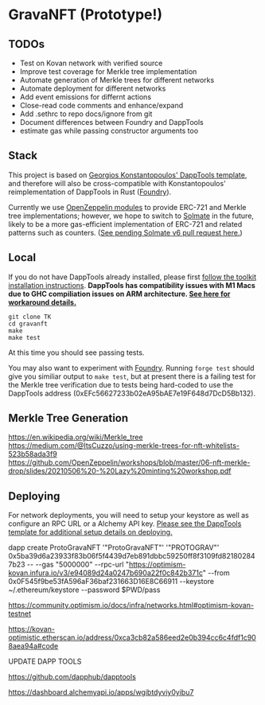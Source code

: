 # GravaNFT (Prototype!)

## TODOs

- Test on Kovan network with verified source
- Improve test coverage for Merkle tree implementation
- Automate generation of Merkle trees for different networks
- Automate deployment for different networks
- Add event emissions for differnt actions
- Close-read code comments and enhance/expand
- Add .sethrc to repo docs/ignore from git
- Document differences between Foundry and DappTools
- estimate gas while passing constructor arguments too

## Stack

This project is based on [Georgios Konstantopoulos' DappTools template](https://github.com/gakonst/dapptools-template), and therefore will also be cross-compatible with Konstantopoulos' reimplementation of DappTools in Rust ([Foundry](https://github.com/gakonst/foundry)).

Currently we use [OpenZeppelin modules](https://openzeppelin.com/) to provide ERC-721 and Merkle tree implementations; however, we hope to switch to [Solmate](https://github.com/Rari-Capital/solmate/) in the future, likely to be a more gas-efficient implementation of ERC-721 and related patterns such as counters. ([See pending Solmate v6 pull request here.](https://github.com/Rari-Capital/solmate/pull/77))

## Local

If you do not have DappTools already installed, please first [follow the toolkit installation instructions](https://github.com/gakonst/dapptools-template#installing-the-toolkit). **DappTools has compatibility issues with M1 Macs due to GHC compiliation issues on ARM architecture. [See here for workaround details.](https://roycewells.io/writing/dapptools-m1/)**

```
git clone TK
cd gravanft
make
make test
```

At this time you should see passing tests.

You may also want to experiment with [Foundry](https://github.com/gakonst/foundry). Running `forge test` should give you similiar output to `make test`, but at present there is a failing test for the Merkle tree verification due to tests being hard-coded to use the DappTools address (0xEFc56627233b02eA95bAE7e19F648d7DcD5Bb132).

## Merkle Tree Generation


https://en.wikipedia.org/wiki/Merkle_tree
https://medium.com/@ItsCuzzo/using-merkle-trees-for-nft-whitelists-523b58ada3f9
https://github.com/OpenZeppelin/workshops/blob/master/06-nft-merkle-drop/slides/20210506%20-%20Lazy%20minting%20workshop.pdf

## Deploying
For network deployments, you will need to setup your keystore as well as configure an RPC URL or a Alchemy API key. [Please see the DappTools template for additional setup details on deploying.](https://github.com/gakonst/dapptools-template#deploying) 

dapp create ProtoGravaNFT '"ProtoGravaNFT"' '"PROTOGRAV"' 0x5ba39d6a23933f83b06f5f4439d7eb891dbbc59250ff8f3109fd821802847b23 -- --gas "5000000" --rpc-url "https://optimism-kovan.infura.io/v3/e94089d24a0247b690a22f0c842b371c" --from 0x0F545f9be53fA596aF36baf231663D16E8C66911 --keystore ~/.ethereum/keystore --password $PWD/pass

https://community.optimism.io/docs/infra/networks.html#optimism-kovan-testnet

https://kovan-optimistic.etherscan.io/address/0xca3cb82a586eed2e0b394cc6c4fdf1c908aea94a#code

UPDATE DAPP TOOLS

https://github.com/dapphub/dapptools

https://dashboard.alchemyapi.io/apps/wgibtdyviy0yibu7
